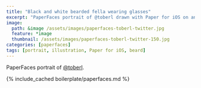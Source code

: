 ```yaml
---
title: "Black and white bearded fella wearing glasses"
excerpt: "PaperFaces portrait of @toberl drawn with Paper for iOS on an iPad."
image: 
  path: &image /assets/images/paperfaces-toberl-twitter.jpg 
  feature: *image
  thumbnail: /assets/images/paperfaces-toberl-twitter-150.jpg
categories: [paperfaces]
tags: [portrait, illustration, Paper for iOS, beard]
---
```


PaperFaces portrait of [@toberl](https://twitter.com/toberl).

{% include_cached boilerplate/paperfaces.md %}
